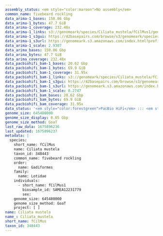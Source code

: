 ```yaml
---
assembly_status: <em style="color:maroon">No assembly</em>
common_name: fivebeard rockling
data_arima-1_bases: 150.06 Gbp
data_arima-1_bytes: 47.7 GiB
data_arima-1_coverage: 232.48x
data_arima-1_links: s3://genomeark/species/Ciliata_mustela/fCilMus1/genomic_data/arima/<br>
data_arima-1_s3gui: https://42basepairs.com/browse/s3/genomeark/species/Ciliata_mustela/fCilMus1/genomic_data/arima/
data_arima-1_s3url: https://genomeark.s3.amazonaws.com/index.html?prefix=species/Ciliata_mustela/fCilMus1/genomic_data/arima/
data_arima-1_scale: 2.9307
data_arima_bases: 150.06 Gbp
data_arima_bytes: 47.7 GiB
data_arima_coverage: 232.48x
data_pacbiohifi_bam-1_bases: 20.62 Gbp
data_pacbiohifi_bam-1_bytes: 69.9 GiB
data_pacbiohifi_bam-1_coverage: 31.95x
data_pacbiohifi_bam-1_links: s3://genomeark/species/Ciliata_mustela/fCilMus1/genomic_data/pacbio_hifi/<br>
data_pacbiohifi_bam-1_s3gui: https://42basepairs.com/browse/s3/genomeark/species/Ciliata_mustela/fCilMus1/genomic_data/pacbio_hifi/
data_pacbiohifi_bam-1_s3url: https://genomeark.s3.amazonaws.com/index.html?prefix=species/Ciliata_mustela/fCilMus1/genomic_data/pacbio_hifi/
data_pacbiohifi_bam-1_scale: 0.2747
data_pacbiohifi_bam_bases: 20.62 Gbp
data_pacbiohifi_bam_bytes: 69.9 GiB
data_pacbiohifi_bam_coverage: 31.95x
data_status: '<em style="color:forestgreen">PacBio HiFi</em> ::: <em style="color:forestgreen">Arima</em>'
genome_size: 645480000
genome_size_display: 0.65 Gbp
genome_size_method: GoaT
last_raw_data: 1675896236
last_updated: 1675896237
metadata: |
  species:
    short_name: fCilMus
    name: Ciliata mustela
    taxon_id: 348443
    common_name: fivebeard rockling
    order:
      name: Gadiformes
    family:
      name: Lotidae
    individuals:
      - short_name: fCilMus1
        biosample_id: SAMEA12231779
        sex:
    genome_size: 645480000
    genome_size_method: GoaT
    project: [ ]
name: Ciliata mustela
name_: Ciliata_mustela
short_name: fCilMus
taxon_id: 348443
---
```

